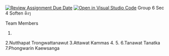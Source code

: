 [![Review Assignment Due Date](https://classroom.github.com/assets/deadline-readme-button-22041afd0340ce965d47ae6ef1cefeee28c7c493a6346c4f15d667ab976d596c.svg)](https://classroom.github.com/a/Bwpk2ByU)
[![Open in Visual Studio Code](https://classroom.github.com/assets/open-in-vscode-2e0aaae1b6195c2367325f4f02e2d04e9abb55f0b24a779b69b11b9e10269abc.svg)](https://classroom.github.com/online_ide?assignment_repo_id=17458433&assignment_repo_type=AssignmentRepo)
Group 6 Sec 4 Soften ตึงๆ

Team Members

1.
2.Nutthapat Trongwattanawut
3.Attawat Kammas
4.
5.
6.Tanawat Tanatka
7.Phongwarin Kaewsanga

